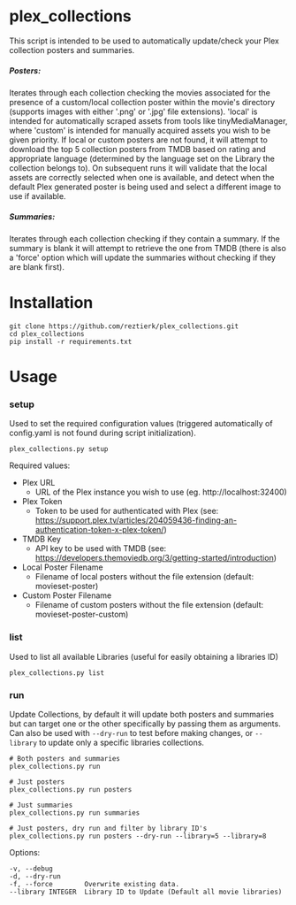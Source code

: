 # plex_collections
This script is intended to be used to automatically update/check your Plex collection posters and summaries.

##### Posters:
Iterates through each collection checking the movies associated for the presence of a custom/local collection poster 
within the movie's directory (supports images with either '.png' or '.jpg' file extensions). 'local' is intended for
automatically scraped assets from tools like tinyMediaManager, where 'custom' is intended for manually acquired assets
you wish to be given priority. If local or custom posters are not found, it will attempt to download the top 5 
collection posters from TMDB based on rating and appropriate language (determined by the language set on the Library the
collection belongs to). On subsequent runs it will validate that the local assets are correctly selected when one is 
available, and detect when the default Plex generated poster is being used and select a different image to use if
available.

##### Summaries:
Iterates through each collection checking if they contain a summary. If the summary is blank it will attempt to retrieve
the one from TMDB (there is also a 'force' option which will update the summaries without checking if they are blank first).

# Installation
    git clone https://github.com/reztierk/plex_collections.git
    cd plex_collections
    pip install -r requirements.txt

# Usage

### setup
Used to set the required configuration values (triggered automatically of config.yaml is not found during script initialization).

    plex_collections.py setup

Required values:
 - Plex URL 
    - URL of the Plex instance you wish to use (eg. http://localhost:32400)
 - Plex Token
    - Token to be used for authenticated with Plex (see: https://support.plex.tv/articles/204059436-finding-an-authentication-token-x-plex-token/)
 - TMDB Key
    - API key to be used with TMDB (see: https://developers.themoviedb.org/3/getting-started/introduction)
 - Local Poster Filename
    - Filename of local posters without the file extension (default: movieset-poster)
 - Custom Poster Filename
    - Filename of custom posters without the file extension (default: movieset-poster-custom)

### list
Used to list all available Libraries (useful for easily obtaining a libraries ID)

    plex_collections.py list
    
### run
Update Collections, by default it will update both posters and summaries but can target one or the other specifically by
passing them as arguments. Can also be used with `--dry-run` to test before making changes, or `--library` to update 
only a specific libraries collections.

    # Both posters and summaries
    plex_collections.py run
    
    # Just posters
    plex_collections.py run posters
    
    # Just summaries
    plex_collections.py run summaries
    
    # Just posters, dry run and filter by library ID's 
    plex_collections.py run posters --dry-run --library=5 --library=8
    

Options: 
    
    -v, --debug
    -d, --dry-run
    -f, --force        Overwrite existing data.
    --library INTEGER  Library ID to Update (Default all movie libraries)

